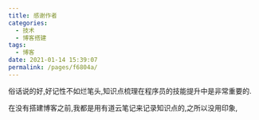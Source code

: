 ```yaml
---
title: 感谢作者
categories: 
  - 技术
  - 博客搭建
tags: 
  - 博客
date: 2021-01-14 15:39:07
permalink: /pages/f6804a/
---
```


俗话说的好,好记性不如烂笔头,知识点梳理在程序员的技能提升中是非常重要的.

在没有搭建博客之前,我都是用有道云笔记来记录知识点的,之所以没用印象,